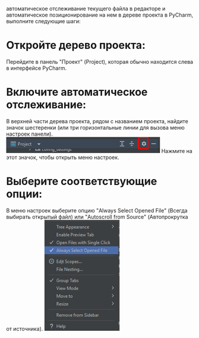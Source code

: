 автоматическое отслеживание текущего файла в редакторе и автоматическое позиционирование на нем в дереве проекта в
PyCharm, выполните следующие шаги:

# Откройте дерево проекта:

Перейдите в панель "Проект" (Project), которая обычно находится слева в интерфейсе PyCharm.

# Включите автоматическое отслеживание:

В верхней части дерева проекта, рядом с названием проекта, найдите значок шестеренки (или три горизонтальные линии для
вызова меню настроек панели).
![img.png](img.png)
Нажмите на этот значок, чтобы открыть меню настроек.

# Выберите соответствующие опции:

В меню настроек выберите опцию "Always Select Opened File" (Всегда выбирать открытый файл) или "Autoscroll from
Source" (Автопрокрутка от источника).
![img_1.png](img_1.png)
